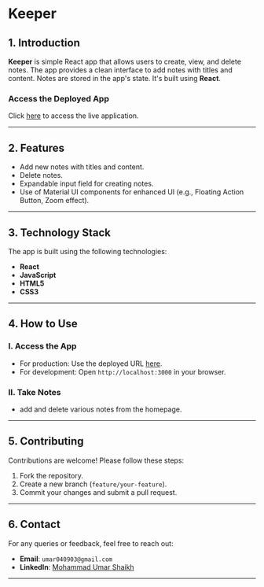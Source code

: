 # **Keeper**

## **1. Introduction**
**Keeper** is simple React app that allows users to create, view, and delete notes. The app provides a clean interface to add notes with titles and content. Notes are stored in the app's state. It's built using
**React**.

### **Access the Deployed App**
Click [here](https://keeper-seven-nu.vercel.app/) to access the live application.

---

## **2. Features**
- Add new notes with titles and content.
- Delete notes.
- Expandable input field for creating notes.
- Use of Material UI components for enhanced UI (e.g., Floating Action Button, Zoom effect).

---

## **3. Technology Stack**
The app is built using the following technologies:
- **React**
- **JavaScript**
- **HTML5**
- **CSS3**

---

## **4. How to Use**

### **I. Access the App**
- For production: Use the deployed URL [here](https://keeper-seven-nu.vercel.app/).
- For development: Open `http://localhost:3000` in your browser.

### **II. Take Notes**
- add and delete various notes from the homepage.

---  

## **5. Contributing**
Contributions are welcome! Please follow these steps:
1. Fork the repository.
2. Create a new branch (`feature/your-feature`).
3. Commit your changes and submit a pull request.

---

## **6. Contact**
For any queries or feedback, feel free to reach out:
- **Email**: `umar040903@gmail.com`
- **LinkedIn**: [Mohammad Umar Shaikh](https://www.linkedin.com/in/mohammad-umar-shaikh-b914a3227/)

---
